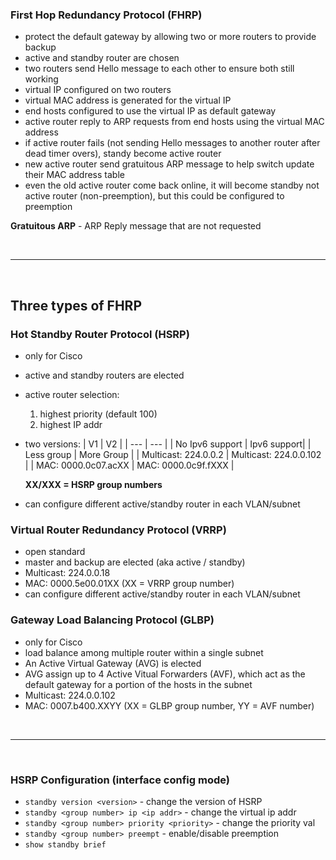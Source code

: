 ### First Hop Redundancy Protocol (FHRP)
- protect the default gateway by allowing two or more routers to provide backup
- active and standby router are chosen
- two routers send Hello message to each other to ensure both still working
- virtual IP configured on two routers 
- virtual MAC address is generated for the virtual IP
- end hosts configured to use the virtual IP as default gateway
- active router reply to ARP requests from end hosts using the virtual MAC address
- if active router fails (not sending Hello messages to another router after dead timer overs), standy become active router
- new active router send gratuitous ARP message to help switch update their MAC address table
- even the old active router come back online, it will become standby not active router (non-preemption), but this could be configured to preemption

**Gratuitous ARP** - ARP Reply message that are not requested

<br>
<hr>
<br>

## Three types of FHRP
### Hot Standby Router Protocol (HSRP)
- only for Cisco
- active and standby routers are elected
- active router selection:
    1. highest priority (default 100)
    2. highest IP addr
- two versions:
    | V1 | V2 |
    | --- | --- | 
    | No Ipv6 support | Ipv6 support|
    | Less group | More Group |
    | Multicast: 224.0.0.2 | Multicast: 224.0.0.102 |
    | MAC: 0000.0c07.acXX | MAC: 0000.0c9f.fXXX |

    **XX/XXX = HSRP group numbers**
- can configure different active/standby router in each VLAN/subnet


### Virtual Router Redundancy Protocol (VRRP)
- open standard
- master and backup are elected (aka active / standby)
- Multicast: 224.0.0.18
- MAC: 0000.5e00.01XX (XX = VRRP group number)
- can configure different active/standby router in each VLAN/subnet

### Gateway Load Balancing Protocol (GLBP)
- only for Cisco
- load balance among multiple router within a single subnet 
- An Active Virtual Gateway (AVG) is elected
- AVG assign up to 4 Active Vitual Forwarders (AVF), which act as the default gateway for a portion of the hosts in the subnet
- Multicast: 224.0.0.102
- MAC: 0007.b400.XXYY (XX = GLBP group number, YY = AVF number)

<br>
<hr>
<br>

### HSRP Configuration (**interface config mode**)
- `standby version <version>` - change the version of HSRP
- `standby <group number> ip <ip addr>` - change the virtual ip addr
- `standby <group number> priority <priority>` - change the priority val
- `standby <group number> preempt` - enable/disable preemption
- `show standby brief`

